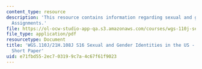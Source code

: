 ```yaml
---
content_type: resource
description: 'This resource contains information regarding sexual and gender identities:
  Assignments.'
file: https://ol-ocw-studio-app-qa.s3.amazonaws.com/courses/wgs-110j-sexual-and-gender-identities-spring-2016/e71fbd552ec703199c7a4c67f61f9023_MITWGS_110JS16_ShortPaper.pdf
file_type: application/pdf
resourcetype: Document
title: 'WGS.110J/21H.108J S16 Sexual and Gender Identities in the US - Assignments:
  Short Paper'
uid: e71fbd55-2ec7-0319-9c7a-4c67f61f9023
---
```

